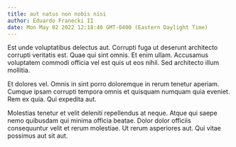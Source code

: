```yaml
---
title: aut natus non nobis nisi
author: Eduardo Franecki II
date: Mon May 02 2022 12:18:40 GMT-0400 (Eastern Daylight Time)
---
```

Est unde voluptatibus delectus aut. Corrupti fuga ut deserunt architecto corrupti veritatis est. Quae qui sint omnis. Et enim ullam. Accusamus voluptatem commodi officia vel est quis ut eos nihil. Sed architecto illum mollitia.

 Et dolores vel. Omnis in sint porro doloremque in rerum tenetur aperiam. Cumque ipsam corrupti tempora omnis et quisquam numquam quia eveniet. Rem ex quia. Qui expedita aut.

 Molestias tenetur et velit deleniti repellendus at neque. Atque qui saepe nemo quibusdam qui minima officia beatae. Dolor dolor officiis consequuntur velit et rerum molestiae. Ut rerum asperiores aut. Qui vitae possimus aut sit aut.
